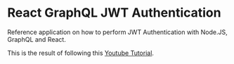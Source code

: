 # React GraphQL JWT Authentication

Reference application on how to perform JWT Authentication with Node.JS, GraphQL and React.

This is the result of following this [Youtube Tutorial](https://www.youtube.com/watch?v=25GS0MLT8JU).
